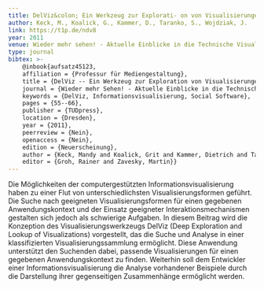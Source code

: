 ```yaml
---
title: DelViz&colon; Ein Werkzeug zur Explorati- on von Visualisierungen
author: Keck, M., Koalick, G., Kammer, D., Taranko, S., Wojdziak, J.
link: https://t1p.de/ndv8
year: 2011
venue: Wieder mehr sehen! - Aktuelle Einblicke in die Technische Visualistik
type: journal
bibtex: >-
    @inbook{aufsatz45123,
    affiliation = {Professur für Mediengestaltung},
    title = {DelViz -- Ein Werkzeug zur Exploration von Visualisierungen},
    journal = {Wieder mehr Sehen! - Aktuelle Einblicke in die Technische Visualistik},
    keywords = {DelViz, Informationsvisualisierung, Social Software},
    pages = {55--66},
    publisher = {TUDpress},
    location = {Dresden},
    year = {2011},
    peerreview = {Nein},
    openaccess = {Nein},
    edition = {Neuerscheinung},
    author = {Keck, Mandy and Koalick, Grit and Kammer, Dietrich and Taranko, Severin and Wojdziak, Jan},
    editor = {Groh, Rainer and Zavesky, Martin}}
---
```

Die Möglichkeiten der computergestützten Informationsvisualisierung haben zu einer Flut von unterschiedlichsten Visualisierungsformen geführt. Die Suche nach geeigneten Visualisierungsformen für einen gegebenen Anwendungskontext und der Einsatz geeigneter Interaktionsmechanismen gestalten sich jedoch als schwierige Aufgaben. In diesem Beitrag wird die Konzeption des Visualisierungswerkzeugs DelViz (Deep Exploration and Lookup of Visualizations) vorgestellt, das die Suche und Analyse in einer klassifizierten Visualisierungssammlung ermöglicht. Diese Anwendung unterstützt den Suchenden dabei, passende Visualisierungen für einen gegebenen Anwendungskontext zu finden. Weiterhin soll dem Entwickler einer Informationsvisualisierung die Analyse vorhandener Beispiele durch die Darstellung ihrer gegenseitigen Zusammenhänge ermöglicht werden.
